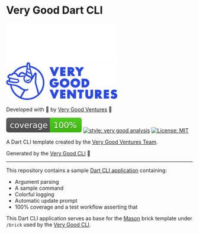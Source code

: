 # Very Good Dart CLI

[![Very Good Ventures][logo_white]][very_good_ventures_link_dark]
[![Very Good Ventures][logo_black]][very_good_ventures_link_light]

Developed with 💙 by [Very Good Ventures][very_good_ventures_link] 🦄

![coverage][coverage_badge]
[![style: very good analysis][very_good_analysis_badge]][very_good_analysis_link]
[![License: MIT][license_badge]][license_link]

A Dart CLI template created by the [Very Good Ventures Team][very_good_ventures_link].

Generated by the [Very Good CLI][very_good_cli_link] 🤖

---

This repository contains a sample [Dart CLI application][dart_cli_guide] containing:

- Argument parsing
- A sample command
- Colorful logging
- Automatic update prompt
- 100% coverage and a test workflow asserting that

This Dart CLI application serves as base for the [Mason][mason_link] brick template under `/brick` used by 
the [Very Good CLI][very_good_cli_link].

[coverage_badge]: my_cli/coverage_badge.svg
[license_badge]: https://img.shields.io/badge/license-MIT-blue.svg
[license_link]: https://opensource.org/licenses/MIT
[logo_black]: https://raw.githubusercontent.com/VGVentures/very_good_brand/main/styles/README/vgv_logo_black.png#gh-light-mode-only
[logo_white]: https://raw.githubusercontent.com/VGVentures/very_good_brand/main/styles/README/vgv_logo_white.png#gh-dark-mode-only
[very_good_analysis_badge]: https://img.shields.io/badge/style-very_good_analysis-B22C89.svg
[very_good_analysis_link]: https://pub.dev/packages/very_good_analysis
[very_good_cli_link]: https://github.com/VeryGoodOpenSource/very_good_cli
[very_good_ventures_link]: https://verygood.ventures
[very_good_ventures_link_light]: https://verygood.ventures#gh-light-mode-only
[very_good_ventures_link_dark]: https://verygood.ventures#gh-dark-mode-only
[dart_cli_guide]: https://dart.dev/tutorials/server/cmdline
[mason_link]: https://pub.dev/packages/mason_cli
